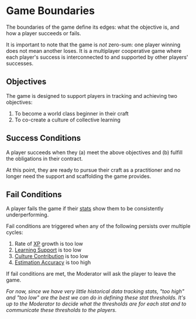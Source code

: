 # Game Boundaries

The boundaries of the game define its edges: what the objective is, and how a player succeeds or fails.

It is important to note that the game is _not_ zero-sum: one player winning does not mean another loses. It is a multiplayer cooperative game where each player's success is interconnected to and supported by other players' successes.

## Objectives

The game is designed to support players in tracking and achieving two objectives:

1. To become a world class beginner in their craft
1. To co-create a culture of collective learning

## Success Conditions

A player succeeds when they (a) meet the above objectives and (b) fulfill the obligations in their contract.

At this point, they are ready to pursue their craft as a practitioner and no longer need the support and scaffolding the game provides.

## Fail Conditions

A player fails the game if their [stats][stats] show them to be consistently underperforming.

Fail conditions are triggered when any of the following persists over multiple cycles:

1. Rate of [XP][xp] growth is too low
1. [Learning Support][learning-support] is too low
1. [Culture Contribution][culture-contribution] is too low
1. [Estimation Accuracy][estimation-accuracy] is too high

If fail conditions are met, the Moderator will ask the player to leave the game.

_For now, since we have very little historical data tracking stats, "too high" and "too low" are the best we can do in defining these stat thresholds. It's up to the Moderator to decide what the thresholds are for each stat and to communicate these thresholds to the players._

[stats]: ./Stats.md
[time-dedication]: ./Stats#time-dedication-per-cycle
[xp]: ./Stats#xp
[learning-support]: ./Stats#learning-support
[culture-contribution]: ./Stats#culture-contribution
[estimation-accuracy]: ./Stats#estimation-accuracy

[cos-conflict-resolution-process]: http://cos.learnersguild.org/Processes/Conflict.html
